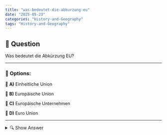 ```yaml
---
title: "was-bedeutet-die-abkurzung-eu"
date: "2025-05-23"
categories: "History-and-Geography"
tags: "History-and-Geography"
---
```


## 📌 **Question**

Was bedeutet die Abkürzung EU?



---

### 📝 **Options:**

🔘 **A)** Einheitliche Union

🔘 **B)** Europäische Union

🔘 **C)** Europäische Unternehmen

🔘 **D)** Euro Union

---

<details>
  <summary>🔍 Show Answer</summary>

  <p>
💡  <b>Correct Answer:</b>  b
  </p>
  <p>
    📖<b>Explanation:</b>
    Die Abkürzung "EU" steht für eine bedeutende wirtschaftliche und politische Partnerschaft zwischen verschiedenen europäischen Ländern. Sie fördert die Zusammenarbeit in Bereichen wie Handel, Gesetzgebung und Sicherheit. Die EU hat einen großen Einfluss auf das tägliche Leben ihrer Bürger, indem sie gesellschaftliche und politische Themen anspricht. Mitgliedsländer profitieren von offenen Grenzen und wirtschaftlicher Unterstützung. Diese Gemeinschaft ist wichtig für die europäische Stabilität und den globalen politischen Einfluss. In diesem Zusammenhang zielt die Frage darauf ab, die korrekte Definition der Abkürzung EU zu ermitteln, wobei Europa im Fokus steht.
  </p>
</details>
